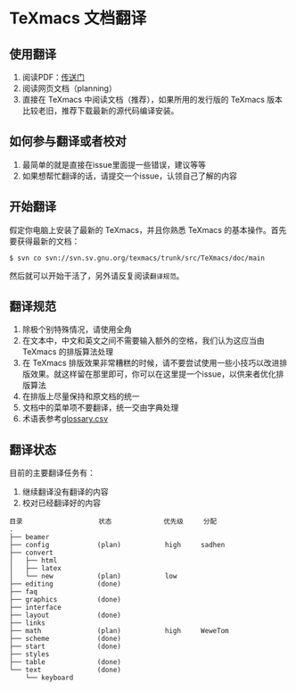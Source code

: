 # TeXmacs 文档翻译

## 使用翻译
1. 阅读PDF：[传送门](http://pan.baidu.com/s/1qXaQRCS#path=%252FTeXmacs%252Fdoc)
2. 阅读网页文档（planning）
3. 直接在 TeXmacs 中阅读文档（推荐），如果所用的发行版的 TeXmacs 版本比较老旧，推荐下载最新的源代码编译安装。

## 如何参与翻译或者校对
1. 最简单的就是直接在issue里面提一些错误，建议等等
2. 如果想帮忙翻译的话，请提交一个issue，认领自己了解的内容

## 开始翻译
假定你电脑上安装了最新的 TeXmacs，并且你熟悉 TeXmacs 的基本操作。首先要获得最新的文档：
```
$ svn co svn://svn.sv.gnu.org/texmacs/trunk/src/TeXmacs/doc/main
```
然后就可以开始干活了，另外请反复阅读`翻译规范`。

## 翻译规范
1. 除极个别特殊情况，请使用全角
2. 在文本中，中文和英文之间不需要输入额外的空格，我们认为这应当由 TeXmacs 的排版算法处理
3. 在 TeXmacs 排版效果非常糟糕的时候，请不要尝试使用一些小技巧以改进排版效果。就这样留在那里即可，你可以在这里提一个issue，以供来者优化排版算法
4. 在排版上尽量保持和原文档的统一
5. 文档中的菜单项不要翻译，统一交由字典处理
6. 术语表参考[glossary.csv](https://github.com/sadhen/texmacs_doc_zh/blob/master/glossary.csv)

## 翻译状态
目前的主要翻译任务有：
1. 继续翻译没有翻译的内容
2. 校对已经翻译好的内容

```
目录                   状态             优先级     分配
.
├── beamer
├── config            (plan)           high     sadhen
├── convert
│   ├── html
│   ├── latex
│   └── new           (plan)           low
├── editing           (done)
├── faq
├── graphics          (done)
├── interface
├── layout            (done)
├── links
├── math              (plan)           high     WeweTom
├── scheme            (done)
├── start             (done)
├── styles
├── table             (done)
└── text              (done) 
    └── keyboard    
```
